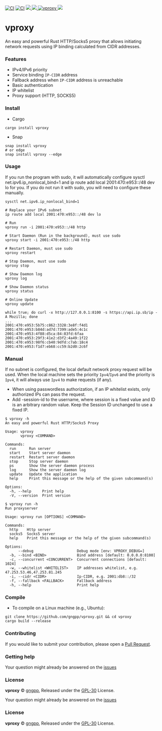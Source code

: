 [![CI](https://github.com/gngpp/vproxy/actions/workflows/ci.yml/badge.svg)](https://github.com/gngpp/vproxy/actions/workflows/ci.yml)
[![CI](https://github.com/gngpp/vproxy/actions/workflows/release.yml/badge.svg)](https://github.com/gngpp/vproxy/actions/workflows/release.yml)
<a target="_blank" href="https://github.com/gngpp/vproxy/blob/main/LICENSE">
<img src="https://img.shields.io/badge/GPL-3.0-blue.svg"/>
</a>
<a href="https://github.com/gngpp/vproxy/releases">
<img src="https://img.shields.io/github/release/gngpp/vproxy.svg?style=flat">
</a>
</a><a href="https://github.com/gngpp/vproxy/releases">
<a href="https://snapcraft.io/vproxy">
<img alt="vproxy" src="https://snapcraft.io/vproxy/badge.svg" />
</a>
<img src="https://img.shields.io/github/downloads/gngpp/vproxy/total?style=flat">
</a>

# vproxy

An easy and powerful Rust HTTP/Socks5 proxy that allows initiating network requests using IP binding calculated from CIDR addresses.

### Features

- IPv4/IPv6 priority
- Service binding `IP-CIDR` address
- Fallback address when `IP-CIDR` address is unreachable
- Basic authentication
- IP whitelist
- Proxy support (HTTP, SOCKS5)

### Install

- Cargo

```shell
cargo install vproxy
```

- Snap

```shell
snap install vproxy
# or edge
snap install vproxy --edge
```

### Usage

If you run the program with sudo, it will automatically configure sysctl net.ipv6.ip_nonlocal_bind=1 and ip route add local 2001:470:e953::/48 dev lo for you. If you do not run it with sudo, you will need to configure these manually.

```shell
sysctl net.ipv6.ip_nonlocal_bind=1

# Replace your IPv6 subnet
ip route add local 2001:470:e953::/48 dev lo

# Run
vproxy run -i 2001:470:e953::/48 http

# Start Daemon (Run in the background), must use sudo
vproxy start -i 2001:470:e953::/48 http

# Restart Daemon, must use sudo
vproxy restart

# Stop Daemon, must use sudo
vproxy stop

# Show Daemon log
vproxy log

# Show Daemon status
vproxy status

# Online Update
vproxy update

while true; do curl -x http://127.0.0.1:8100 -s https://api.ip.sb/ip -A Mozilla; done
...
2001:470:e953:5b75:c862:3328:3e8f:f4d1
2001:470:e953:b84d:ad7d:7399:ade5:4c1c
2001:470:e953:4f88:d5ca:84:83fd:6faa
2001:470:e953:29f3:41e2:d3f2:4a49:1f22
2001:470:e953:98f6:cb40:9dfd:c7ab:18c4
2001:470:e953:f1d7:eb68:cc59:b2d0:2c6f
```

### Manual

If no subnet is configured, the local default network proxy request will be used. When the local machine sets the priority `Ipv4`/`Ipv6` and the priority is `Ipv4`, it will always use `Ipv4` to make requests (if any).

- When using passwordless authorization, if an IP whitelist exists, only authorized IPs can pass the request.
- Add -session-id to the username, where session is a fixed value and ID is an arbitrary random value. Keep the Session ID unchanged to use a fixed IP.

```shell
$ vproxy -h
An easy and powerful Rust HTTP/Socks5 Proxy

Usage: vproxy
       vproxy <COMMAND>

Commands:
  run      Run server
  start    Start server daemon
  restart  Restart server daemon
  stop     Stop server daemon
  ps       Show the server daemon process
  log      Show the server daemon log
  update   Update the application
  help     Print this message or the help of the given subcommand(s)

Options:
  -h, --help     Print help
  -V, --version  Print version

$ vproxy run -h
Run proxyserver

Usage: vproxy run [OPTIONS] <COMMAND>

Commands:
  http    Http server
  socks5  Socks5 server
  help    Print this message or the help of the given subcommand(s)

Options:
      --debug                    Debug mode [env: VPROXY_DEBUG=]
  -b, --bind <BIND>              Bind address [default: 0.0.0.0:8100]
  -c, --concurrent <CONCURRENT>  Concurrent connections [default: 1024]
  -w, --whitelist <WHITELIST>    IP addresses whitelist, e.g. 47.253.53.46,47.253.81.245
  -i, --cidr <CIDR>              Ip-CIDR, e.g. 2001:db8::/32
  -f, --fallback <FALLBACK>      Fallback address
  -h, --help                     Print help
```

### Compile

- To compile on a Linux machine (e.g., Ubuntu):

```shell
git clone https://github.com/gngpp/vproxy.git && cd vproxy
cargo build --release
```

### Contributing

If you would like to submit your contribution, please open a [Pull Request](https://github.com/gngpp/vproxy/pulls).

### Getting help

Your question might already be answered on the [issues](https://github.com/gngpp/vproxy/issues)

### License

**vproxy** © [gngpp](https://github.com/gngpp), Released under the [GPL-30](./LICENSE) License.


Your question might already be answered on the [issues](https://github.com/gngpp/vproxy/issues)

### License

**vproxy** © [gngpp](https://github.com/gngpp), Released under the [GPL-30](./LICENSE) License.
